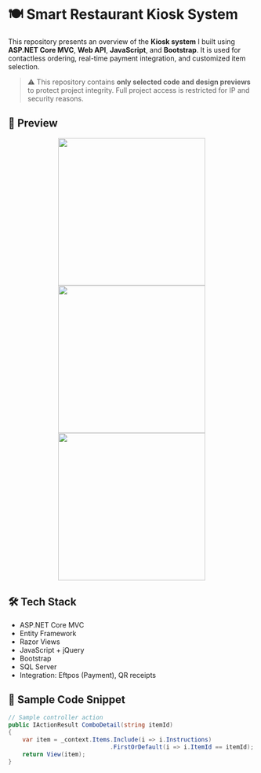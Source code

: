 # 🍽️ Smart Restaurant Kiosk System

This repository presents an overview of the **Kiosk system** I built using **ASP.NET Core MVC**, **Web API**, **JavaScript**, and **Bootstrap**. It is used for contactless ordering, real-time payment integration, and customized item selection.

> ⚠️ This repository contains **only selected code and design previews** to protect project integrity. Full project access is restricted for IP and security reasons.

## 📸 Preview

<p align="center">
  <img src="screenshots/kiosk-home.png" width="300"/>
  <img src="screenshots/customization-screen.png" width="300"/>
  <img src="screenshots/payment-status.png" width="300"/>
</p>

## 🛠️ Tech Stack

- ASP.NET Core MVC
- Entity Framework
- Razor Views
- JavaScript + jQuery
- Bootstrap
- SQL Server
- Integration: Eftpos (Payment), QR receipts

## 🧪 Sample Code Snippet

```csharp
// Sample controller action
public IActionResult ComboDetail(string itemId)
{
    var item = _context.Items.Include(i => i.Instructions)
                             .FirstOrDefault(i => i.ItemId == itemId);
    return View(item);
}
